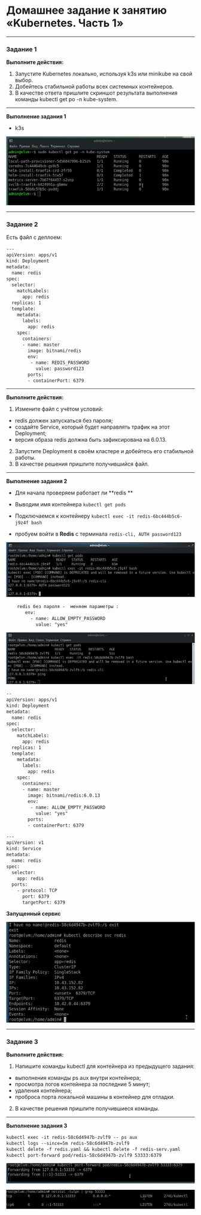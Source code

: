 # Домашнее задание к занятию «Kubernetes. Часть 1»

---

### Задание 1

**Выполните действия:**

1. Запустите Kubernetes локально, используя k3s или minikube на свой выбор.
1. Добейтесь стабильной работы всех системных контейнеров.
2. В качестве ответа пришлите скриншот результата выполнения команды kubectl get po -n kube-system.
---


**Выполнение  задания 1**

* k3s

![img43.jpg](https://github.com/elekpow/netology/blob/main/virtual/images/img43.jpg)


------

### Задание 2


Есть файл с деплоем:

```
---
apiVersion: apps/v1
kind: Deployment
metadata:
  name: redis
spec:
  selector:
    matchLabels:
      app: redis
  replicas: 1
  template:
    metadata:
      labels:
        app: redis
    spec:
      containers:
      - name: master
        image: bitnami/redis
        env:
         - name: REDIS_PASSWORD
           value: password123
        ports:
        - containerPort: 6379
```

------
**Выполните действия:**

1. Измените файл с учётом условий:

 * redis должен запускаться без пароля;
 * создайте Service, который будет направлять трафик на этот Deployment;
 * версия образа redis должна быть зафиксирована на 6.0.13.

2. Запустите Deployment в своём кластере и добейтесь его стабильной работы.
3. В качестве решения пришлите получившийся файл.

---

**Выполнение  задания 2**


* Для начала  проверяем работает ли  **redis **

* Выводим имя контейнера `kubectl get pods`

* Подключаемся к контейнеру `kubectl exec -it redis-6bc444b5c6-j9z4f bash`

* пробуем войти в **Redis** с терминала `redis-cli, AUTH password123`

![img44.jpg](https://github.com/elekpow/netology/blob/main/virtual/images/img44.jpg)

```
    redis без пароля -  меняем параметры :
       env:
         - name: ALLOW_EMPTY_PASSWORD
           value: "yes"
```

![img45.jpg](https://github.com/elekpow/netology/blob/main/virtual/images/img45.jpg)


```
--
apiVersion: apps/v1
kind: Deployment
metadata:
  name: redis
spec:
  selector:
    matchLabels:
      app: redis
  replicas: 1
  template:
    metadata:
      labels:
        app: redis
    spec:
      containers:
      - name: master
        image: bitnami/redis:6.0.13
        env:
         - name: ALLOW_EMPTY_PASSWORD
           value: "yes"
        ports:
        - containerPort: 6379

```

```
---
apiVersion: v1
kind: Service
metadata:
  name: redis
spec:
  selector:
    app: redis
  ports:
    - protocol: TCP
      port: 6379
      targetPort: 6379
```

**Запущенный сервис**

![img46.jpg](https://github.com/elekpow/netology/blob/main/virtual/images/img46.jpg)


------


### Задание 3

**Выполните действия:**

1. Напишите команды kubectl для контейнера из предыдущего задания:

 - выполнения команды ps aux внутри контейнера;
 - просмотра логов контейнера за последние 5 минут;
 - удаления контейнера;
 - проброса порта локальной машины в контейнер для отладки.

2. В качестве решения пришлите получившиеся команды.

---

**Выполнение  задания 3**


```
kubectl exec -it redis-58c6d4947b-zvlf9 -- ps aux
kubectl logs --since=5m redis-58c6d4947b-zvlf9
kubectl delete -f redis.yaml && kubectl delete -f redis-serv.yaml 
kubectl port-forward pod/redis-58c6d4947b-zvlf9 53333:6379
```


![img47.jpg](https://github.com/elekpow/netology/blob/main/virtual/images/img47.jpg)

![img48.jpg](https://github.com/elekpow/netology/blob/main/virtual/images/img48.jpg)


